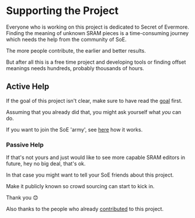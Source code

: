 ﻿# Supporting the Project

Everyone who is working on this project is dedicated to Secret of Evermore.
Finding the meaning of unknown SRAM pieces is a time-consuming journey which needs the help from the community of SoE.

The more people contribute, the earlier and better results.

But after all this is a free time project and developing tools or finding offset meanings needs hundreds, probably thousands of hours.

## Active Help
If the goal of this project isn't clear, make sure to have read the [goal](p?c=goal) first.

Assuming that you already did that, you might ask yourself what *you* can do.

If you want to join the SoE 'army', see [here](p?c=HowCanIHelp) how it works.

### Passive Help
If that's not yours and just would like to see more capable SRAM editors in future, hey no big deal, that's ok.

In that case you might want to tell your SoE friends about this project. 

Make it publicly known so crowd sourcing can start to kick in.


Thank you 😊

Also thanks to the people who already [contributed](p?c=contributors) to this project.